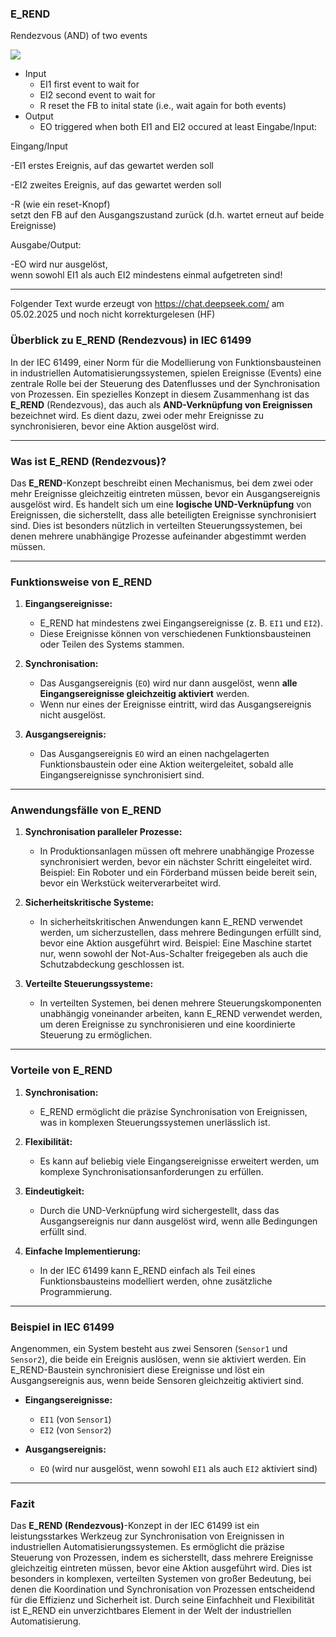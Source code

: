 ### E\_REND

Rendezvous (AND) of two events

![](https://user-images.githubusercontent.com/113907528/204900982-61a35320-e656-4b42-b0cf-43d8db93ebf0.png)

*   Input
    *   EI1 first event to wait for 
    *   EI2 second event to wait for 
    *   R reset the FB to inital state (i.e., wait again for both events)
*   Output
    *   EO triggered when both EI1 and EI2 occured at least Eingabe/Input:

Eingang/Input

\-EI1 erstes Ereignis, auf das gewartet werden soll

\-EI2 zweites Ereignis, auf das gewartet werden soll

\-R (wie ein reset-Knopf)  
setzt den FB auf den Ausgangszustand zurück (d.h. wartet erneut auf beide Ereignisse)

Ausgabe/Output:

\-EO wird nur ausgelöst,  
wenn sowohl EI1 als auch EI2 mindestens einmal aufgetreten sind!


* * * * * * * * * *

Folgender Text wurde erzeugt von <https://chat.deepseek.com/> am 05.02.2025 und noch nicht korrekturgelesen (HF)


### **Überblick zu E_REND (Rendezvous) in IEC 61499**

In der IEC 61499, einer Norm für die Modellierung von Funktionsbausteinen in industriellen Automatisierungssystemen, spielen Ereignisse (Events) eine zentrale Rolle bei der Steuerung des Datenflusses und der Synchronisation von Prozessen. Ein spezielles Konzept in diesem Zusammenhang ist das **E_REND** (Rendezvous), das auch als **AND-Verknüpfung von Ereignissen** bezeichnet wird. Es dient dazu, zwei oder mehr Ereignisse zu synchronisieren, bevor eine Aktion ausgelöst wird.

---

### **Was ist E_REND (Rendezvous)?**

Das **E_REND**-Konzept beschreibt einen Mechanismus, bei dem zwei oder mehr Ereignisse gleichzeitig eintreten müssen, bevor ein Ausgangsereignis ausgelöst wird. Es handelt sich um eine **logische UND-Verknüpfung** von Ereignissen, die sicherstellt, dass alle beteiligten Ereignisse synchronisiert sind. Dies ist besonders nützlich in verteilten Steuerungssystemen, bei denen mehrere unabhängige Prozesse aufeinander abgestimmt werden müssen.

---

### **Funktionsweise von E_REND**

1. **Eingangsereignisse:**
   - E_REND hat mindestens zwei Eingangsereignisse (z. B. `EI1` und `EI2`).
   - Diese Ereignisse können von verschiedenen Funktionsbausteinen oder Teilen des Systems stammen.

2. **Synchronisation:**
   - Das Ausgangsereignis (`EO`) wird nur dann ausgelöst, wenn **alle Eingangsereignisse gleichzeitig aktiviert** werden.
   - Wenn nur eines der Ereignisse eintritt, wird das Ausgangsereignis nicht ausgelöst.

3. **Ausgangsereignis:**
   - Das Ausgangsereignis `EO` wird an einen nachgelagerten Funktionsbaustein oder eine Aktion weitergeleitet, sobald alle Eingangsereignisse synchronisiert sind.

---

### **Anwendungsfälle von E_REND**

1. **Synchronisation paralleler Prozesse:**
   - In Produktionsanlagen müssen oft mehrere unabhängige Prozesse synchronisiert werden, bevor ein nächster Schritt eingeleitet wird. Beispiel: Ein Roboter und ein Förderband müssen beide bereit sein, bevor ein Werkstück weiterverarbeitet wird.

2. **Sicherheitskritische Systeme:**
   - In sicherheitskritischen Anwendungen kann E_REND verwendet werden, um sicherzustellen, dass mehrere Bedingungen erfüllt sind, bevor eine Aktion ausgeführt wird. Beispiel: Eine Maschine startet nur, wenn sowohl der Not-Aus-Schalter freigegeben als auch die Schutzabdeckung geschlossen ist.

3. **Verteilte Steuerungssysteme:**
   - In verteilten Systemen, bei denen mehrere Steuerungskomponenten unabhängig voneinander arbeiten, kann E_REND verwendet werden, um deren Ereignisse zu synchronisieren und eine koordinierte Steuerung zu ermöglichen.

---

### **Vorteile von E_REND**

1. **Synchronisation:**
   - E_REND ermöglicht die präzise Synchronisation von Ereignissen, was in komplexen Steuerungssystemen unerlässlich ist.

2. **Flexibilität:**
   - Es kann auf beliebig viele Eingangsereignisse erweitert werden, um komplexe Synchronisationsanforderungen zu erfüllen.

3. **Eindeutigkeit:**
   - Durch die UND-Verknüpfung wird sichergestellt, dass das Ausgangsereignis nur dann ausgelöst wird, wenn alle Bedingungen erfüllt sind.

4. **Einfache Implementierung:**
   - In der IEC 61499 kann E_REND einfach als Teil eines Funktionsbausteins modelliert werden, ohne zusätzliche Programmierung.

---

### **Beispiel in IEC 61499**

Angenommen, ein System besteht aus zwei Sensoren (`Sensor1` und `Sensor2`), die beide ein Ereignis auslösen, wenn sie aktiviert werden. Ein E_REND-Baustein synchronisiert diese Ereignisse und löst ein Ausgangsereignis aus, wenn beide Sensoren gleichzeitig aktiviert sind.

- **Eingangsereignisse:**
  - `EI1` (von `Sensor1`)
  - `EI2` (von `Sensor2`)

- **Ausgangsereignis:**
  - `EO` (wird nur ausgelöst, wenn sowohl `EI1` als auch `EI2` aktiviert sind)

---

### **Fazit**

Das **E_REND (Rendezvous)**-Konzept in der IEC 61499 ist ein leistungsstarkes Werkzeug zur Synchronisation von Ereignissen in industriellen Automatisierungssystemen. Es ermöglicht die präzise Steuerung von Prozessen, indem es sicherstellt, dass mehrere Ereignisse gleichzeitig eintreten müssen, bevor eine Aktion ausgeführt wird. Dies ist besonders in komplexen, verteilten Systemen von großer Bedeutung, bei denen die Koordination und Synchronisation von Prozessen entscheidend für die Effizienz und Sicherheit ist. Durch seine Einfachheit und Flexibilität ist E_REND ein unverzichtbares Element in der Welt der industriellen Automatisierung.

